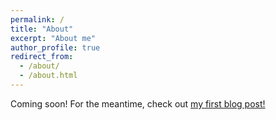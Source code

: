 ```yaml
---
permalink: /
title: "About"
excerpt: "About me"
author_profile: true
redirect_from: 
  - /about/
  - /about.html
---
```


Coming soon! For the meantime, check out [my first blog post!](https://navivokaj.github.io/posts/2018/01/ready-integrate-fire-part1/)
